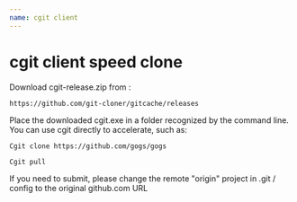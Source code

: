 ```yaml
---
name: cgit client
---
```


# cgit client speed clone

Download cgit-release.zip from :

```shell
https://github.com/git-cloner/gitcache/releases 
```

Place the downloaded cgit.exe in a folder recognized by the command line. You can use cgit directly to accelerate, such as:

```shell
Cgit clone https://github.com/gogs/gogs

Cgit pull
```

If you need to submit, please change the remote "origin" project in .git / config to the original github.com URL